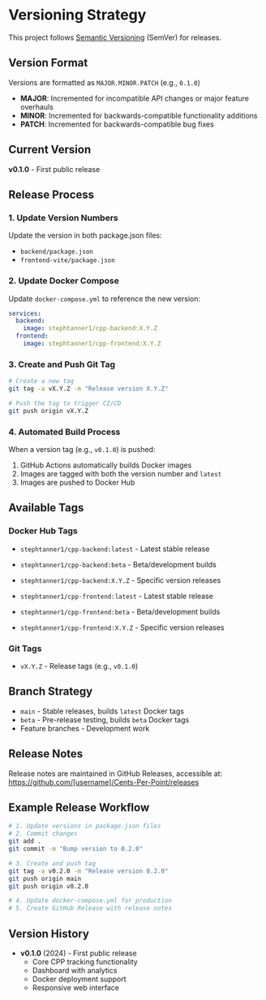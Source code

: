 # Versioning Strategy

This project follows [Semantic Versioning](https://semver.org/) (SemVer) for releases.

## Version Format

Versions are formatted as `MAJOR.MINOR.PATCH` (e.g., `0.1.0`)

- **MAJOR**: Incremented for incompatible API changes or major feature overhauls
- **MINOR**: Incremented for backwards-compatible functionality additions
- **PATCH**: Incremented for backwards-compatible bug fixes

## Current Version

**v0.1.0** - First public release

## Release Process

### 1. Update Version Numbers

Update the version in both package.json files:
- `backend/package.json`
- `frontend-vite/package.json`

### 2. Update Docker Compose

Update `docker-compose.yml` to reference the new version:
```yaml
services:
  backend:
    image: stephtanner1/cpp-backend:X.Y.Z
  frontend:
    image: stephtanner1/cpp-frontend:X.Y.Z
```

### 3. Create and Push Git Tag

```bash
# Create a new tag
git tag -a vX.Y.Z -m "Release version X.Y.Z"

# Push the tag to trigger CI/CD
git push origin vX.Y.Z
```

### 4. Automated Build Process

When a version tag (e.g., `v0.1.0`) is pushed:
1. GitHub Actions automatically builds Docker images
2. Images are tagged with both the version number and `latest`
3. Images are pushed to Docker Hub

## Available Tags

### Docker Hub Tags
- `stephtanner1/cpp-backend:latest` - Latest stable release
- `stephtanner1/cpp-backend:beta` - Beta/development builds
- `stephtanner1/cpp-backend:X.Y.Z` - Specific version releases

- `stephtanner1/cpp-frontend:latest` - Latest stable release  
- `stephtanner1/cpp-frontend:beta` - Beta/development builds
- `stephtanner1/cpp-frontend:X.Y.Z` - Specific version releases

### Git Tags
- `vX.Y.Z` - Release tags (e.g., `v0.1.0`)

## Branch Strategy

- `main` - Stable releases, builds `latest` Docker tags
- `beta` - Pre-release testing, builds `beta` Docker tags
- Feature branches - Development work

## Release Notes

Release notes are maintained in GitHub Releases, accessible at:
https://github.com/[username]/Cents-Per-Point/releases

## Example Release Workflow

```bash
# 1. Update versions in package.json files
# 2. Commit changes
git add .
git commit -m "Bump version to 0.2.0"

# 3. Create and push tag
git tag -a v0.2.0 -m "Release version 0.2.0"
git push origin main
git push origin v0.2.0

# 4. Update docker-compose.yml for production
# 5. Create GitHub Release with release notes
```

## Version History

- **v0.1.0** (2024) - First public release
  - Core CPP tracking functionality
  - Dashboard with analytics
  - Docker deployment support
  - Responsive web interface 